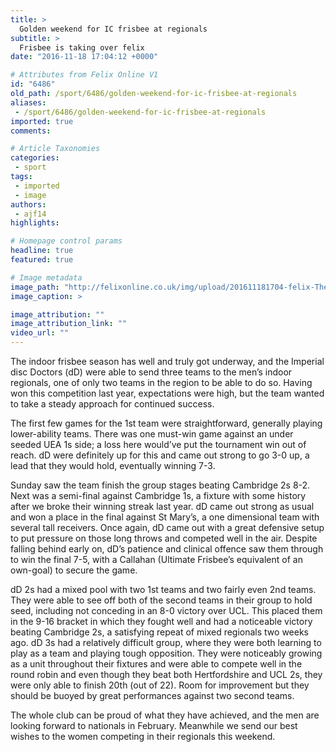 ```yaml
---
title: >
  Golden weekend for IC frisbee at regionals
subtitle: >
  Frisbee is taking over felix
date: "2016-11-18 17:04:12 +0000"

# Attributes from Felix Online V1
id: "6486"
old_path: /sport/6486/golden-weekend-for-ic-frisbee-at-regionals
aliases:
 - /sport/6486/golden-weekend-for-ic-frisbee-at-regionals
imported: true
comments:

# Article Taxonomies
categories:
 - sport
tags:
 - imported
 - image
authors:
 - ajf14
highlights:

# Homepage control params
headline: true
featured: true

# Image metadata
image_path: "http://felixonline.co.uk/img/upload/201611181704-felix-The Winning dD1 team.jpg"
image_caption: >

image_attribution: ""
image_attribution_link: ""
video_url: ""
---
```


The indoor frisbee season has well and truly got underway, and the Imperial disc Doctors (dD) were able to send three teams to the men’s indoor regionals, one of only two teams in the region to be able to do so. Having won this competition last year, expectations were high, but the team wanted to take a steady approach for continued success.

The first few games for the 1st team were straightforward, generally playing lower-ability teams. There was one must-win game against an under seeded UEA 1s side; a loss here would’ve put the tournament win out of reach. dD were definitely up for this and came out strong to go 3-0 up, a lead that they would hold, eventually winning 7-3.

Sunday saw the team finish the group stages beating Cambridge 2s 8-2. Next was a semi-final against Cambridge 1s, a fixture with some history after we broke their winning streak last year. dD came out strong as usual and won a place in the final against St Mary’s, a one dimensional team with several tall receivers. Once again, dD came out with a great defensive setup to put pressure on those long throws and competed well in the air. Despite falling behind early on, dD’s patience and clinical offence saw them through to win the final 7-5, with a Callahan (Ultimate Frisbee’s equivalent of an own-goal) to secure the game.

dD 2s had a mixed pool with two 1st teams and two fairly even 2nd teams. They were able to see off both of the second teams in their group to hold seed, including not conceding in an 8-0 victory over UCL. This placed them in the 9-16 bracket in which they fought well and had a noticeable victory beating Cambridge 2s, a satisfying repeat of mixed regionals two weeks ago.
dD 3s had a relatively difficult group, where they were both learning to play as a team and playing tough opposition. They were noticeably growing as a unit throughout their fixtures and were able to compete well in the round robin and even though they beat both Hertfordshire and UCL 2s, they were only able to finish 20th (out of 22). Room for improvement but they should be buoyed by great performances against two second teams.

The whole club can be proud of what they have achieved, and the men are looking forward to nationals in February. Meanwhile we send our best wishes to the women competing in their regionals this weekend.
